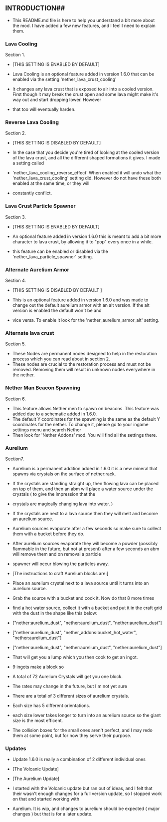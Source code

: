 ## INTRODUCTION##

- This README.md file is here to help you understand a bit more about the mod. I have added a few new features, and I feel I need to explain them.

### Lava Cooling ###

 Section 1.

- [THIS SETTING IS ENABLED BY DEFAULT]


- Lava Cooling is an optional feature added in version 1.6.0 that can be enabled via the setting 'nether_lava_crust_cooling'
- It changes any lava crust that is exposed to air into a cooled version. First though it may break the crust open and some lava might make it's way out and start dropping lower. However
- that too will eventually harden.


### Reverse Lava Cooling ###

 Section 2.

- [THIS SETTING IS DISABLED BY DEFAULT]

- In the case that you decide you're tired of looking at the cooled version of the lava crust, and all the different shaped formations it gives. I made a setting called 
- 'nether_lava_cooling_reverse_effect'  When enabled it will undo what the 'nether_lava_crust_cooling' setting did. However do not have these both enabled at the same time, or they will
- constantly conflict.

### Lava Crust Particle Spawner ###

 Section 3.

- [THIS SETTING IS ENABLED BY DEFAULT]

- An optional feature added in version 1.6.0 this is meant to add a bit more character to lava crust, by allowing it to "pop" every once in a while.
- this feature can be enabled or disabled via the 'nether_lava_particle_spawner' setting.


### Alternate Aurelium Armor ###

 Section 4.

- [THIS SETTING IS DISABLED BY DEFAULT ]

- This is an optional feature added in version 1.6.0 and was made to change out the default aurelium armor with an alt version. If the alt version is enabled the default won't be and 
- vice versa. To enable it look for the 'nether_aurelium_armor_alt' setting.

### Alternate lava crust ###

 Section 5.

- These Nodes are permanent nodes designed to help in the restoration process which you can read about in section 2.
- These nodes are crucial to the restoration process and must not be removed. Removing them will result in unknown nodes everywhere in the nether.

### Nether Man Beacon Spawning ###

 Section 6.

- This feature allows Nether men to spawn on beacons. This feature was added due to a schematic added in 1.6.0.
- The default Y coordinates for the spawning is the same as the default Y coordinates for the nether. To change it, please go to your ingame settings menu and search Nether
- Then look for 'Nether Addons' mod. You will find all the settings there.

### Aurelium ###

 Section7.

- Aurelium is a permanent addition added in 1.6.0 it is a new mineral that spawns via crystals on the surface of nether:rack.

- If the crystals are standing straight up, then flowing lava can be placed on top of them, and then an abm will place a water source under the crystals ( to give the impression that the 
- crystals are magically changing lava into water. )

- If the crystals are next to a lava source then they will melt and become an aurelium source.
- Aurelium sources evaporate after a few seconds so make sure to collect them with a bucket before they do.
- After aurelium sources evaporate they will become a powder (possibly flammable in the future, but not at present)  after a few seconds an abm will remove them and on removal a particle
- spawner will occur blowing the particles away.

- [The instructions to craft Aurelium blocks are:]

- Place an aurelium crystal next to a lava source until it turns into an aurelium source.
- Grab the source with a bucket and cook it. Now do that 8 more times
- find a hot water source, collect it with a bucket and put it in the craft grid with the dust in the shape like this below:


-  ["nether:aurelium_dust", "nether:aurelium_dust", "nether:aurelium_dust"]
-  ["nether:aurelium_dust", "nether_addons:bucket_hot_water", "nether:aurelium_dust"]
-  ["nether:aurelium_dust", "nether:aurelium_dust", "nether:aurelium_dust"]

- That will get you a lump which you then cook to get an ingot.
- 9 ingots make a block so
- A total of 72 Aurelium Crystals will get you one block.

- The rates may change in the future, but I'm not yet sure

- There are a total of 3 different sizes of aurelium crystals.
- Each size has 5 different orientations.

- each size lower takes longer to turn into an aurelium source so the giant size is the most efficent.
- The collision boxes for the small ones aren't perfect, and I may redo them at some point, but for now they serve their purpose.



### Updates ###

- Update 1.6.0 is really a combination of 2 different individual ones

- [The Volcanic Update]
- [The Aurelium Update]

- I started with the Volcanic update but ran out of ideas, and I felt that their wasn't enough changes for a full version update, so I stopped work on that and started working with
- Aurelium. It is wip, and changes to aurelium should be expected ( major changes ) but that is for a later update.






